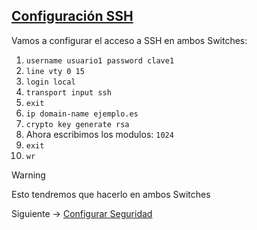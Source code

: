 ## [Configuración SSH](README.md)

Vamos a configurar el acceso a SSH en ambos Switches:
1. `username usuario1 password clave1`
2. `line vty 0 15`
3. `login local`
5. `transport input ssh`
5. `exit`
6. `ip domain-name ejemplo.es`
7. `crypto key generate rsa`
8. Ahora escribimos los modulos: `1024`
9. `exit`
10. `wr`

> [!WARNING]
> Esto tendremos que hacerlo en ambos Switches

Siguiente -> [Configurar Seguridad](seguridad.md)
